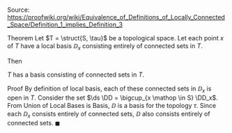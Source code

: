 # 

Source: https://proofwiki.org/wiki/Equivalence_of_Definitions_of_Locally_Connected_Space/Definition_1_implies_Definition_3

Theorem
Let $T = \struct{S, \tau}$ be a topological space. 
Let each point $x$ of $T$ have a local basis $\DD_x$ consisting entirely of connected sets in $T$.

Then

$T$ has a basis consisting of connected sets in $T$.


Proof
By definition of local basis, each of these connected sets in $\DD_x$ is open in $T$.
Consider the set $\ds \DD = \bigcup_{x \mathop \in S} \DD_x$.
From Union of Local Bases is Basis, $\DD$ is a basis for the topology $\tau$.
Since each $\DD_x$ consists entirely of connected sets, $\DD$ also consists entirely of connected sets.
$\blacksquare$






